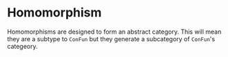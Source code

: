# Homomorphism

Homomorphisms are designed to form an abstract category.  This will mean they are a subtype to `ConFun` but they generate a subcategory of `ConFun`'s categeory.

